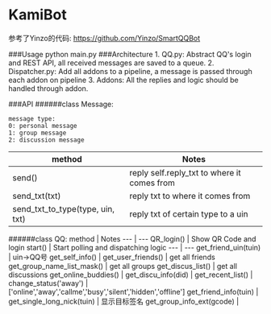 # KamiBot

参考了Yinzo的代码: https://github.com/Yinzo/SmartQQBot

###Usage
    python main.py 
###Architecture
    1. QQ.py:   Abstract QQ's login and REST API, all received messages are saved to a queue.
    2. Dispatcher.py:  Add all addons to a pipeline, a message is passed through each addon on pipeline
    3. Addons: All the replies and logic should be handled through addon.

###API
######class Message:

    message type:
    0: personal message
    1: group message
    2: discussion message

method | Notes
--- | --- 
send() | reply self.reply_txt to where it comes from
send_txt(txt) | reply txt to where it comes from
send_txt_to_type(type, uin, txt) | reply txt of certain type to a uin


######class QQ:
method | Notes
--- | --- 
QR_login() | Show QR Code and login
start() | Start polling and dispatching logic
--- | --- 
get_friend_uin(tuin) | uin->QQ号
get_self_info() |
get_user_friends() | get all friends
get_group_name_list_mask() | get all groups
get_discus_list() | get all discussions
get_online_buddies() |
get_discu_info(did) |
get_recent_list() |
change_status('away') | ['online','away','callme','busy','silent','hidden','offline']
get_friend_info(tuin) |
get_single_long_nick(tuin) | 显示目标签名
get_group_info_ext(gcode) | 
